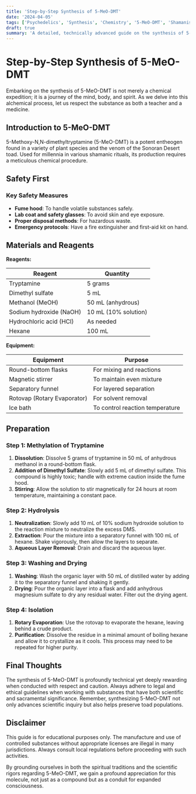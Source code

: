 ```yaml
---
title: 'Step-by-Step Synthesis of 5-MeO-DMT'
date: '2024-04-05'
tags: ['Psychedelics', 'Synthesis', 'Chemistry', '5-MeO-DMT', 'Shamanism', 'Mind-Expansion']
draft: true
summary: 'A detailed, technically advanced guide on the synthesis of 5-MeO-DMT, combining shamanic wisdom with rigorous chemistry.'
---
```


# Step-by-Step Synthesis of 5-MeO-DMT

Embarking on the synthesis of 5-MeO-DMT is not merely a chemical expedition; it is a journey of the mind, body, and spirit. As we delve into this alchemical process, let us respect the substance as both a teacher and a medicine.

## Introduction to 5-MeO-DMT

5-Methoxy-N,N-dimethyltryptamine (5-MeO-DMT) is a potent entheogen found in a variety of plant species and the venom of the Sonoran Desert toad. Used for millennia in various shamanic rituals, its production requires a meticulous chemical procedure.

## Safety First

### Key Safety Measures

- **Fume hood**: To handle volatile substances safely.
- **Lab coat and safety glasses**: To avoid skin and eye exposure.
- **Proper disposal methods**: For hazardous waste.
- **Emergency protocols**: Have a fire extinguisher and first-aid kit on hand.

## Materials and Reagents

**Reagents:**

| Reagent                 | Quantity                    |
|-------------------------|-----------------------------|
| Tryptamine              | 5 grams                     |
| Dimethyl sulfate        | 5 mL                        |
| Methanol (MeOH)         | 50 mL (anhydrous)           |
| Sodium hydroxide (NaOH) | 10 mL (10% solution)        |
| Hydrochloric acid (HCl) | As needed                   |
| Hexane                  | 100 mL                      |

**Equipment:**

| Equipment               | Purpose                     |
|-------------------------|-----------------------------|
| Round-bottom flasks     | For mixing and reactions    |
| Magnetic stirrer        | To maintain even mixture    |
| Separatory funnel       | For layered separation      |
| Rotovap (Rotary Evaporator) | For solvent removal     |
| Ice bath                | To control reaction temperature |

## Preparation

### Step 1: Methylation of Tryptamine

1. **Dissolution**: Dissolve 5 grams of tryptamine in 50 mL of anhydrous methanol in a round-bottom flask.
2. **Addition of Dimethyl Sulfate**: Slowly add 5 mL of dimethyl sulfate. This compound is highly toxic; handle with extreme caution inside the fume hood.
3. **Stirring**: Allow the solution to stir magnetically for 24 hours at room temperature, maintaining a constant pace.

### Step 2: Hydrolysis

1. **Neutralization**: Slowly add 10 mL of 10% sodium hydroxide solution to the reaction mixture to neutralize the excess DMS.
2. **Extraction**: Pour the mixture into a separatory funnel with 100 mL of hexane. Shake vigorously, then allow the layers to separate.
3. **Aqueous Layer Removal**: Drain and discard the aqueous layer.

### Step 3: Washing and Drying

1. **Washing**: Wash the organic layer with 50 mL of distilled water by adding it to the separatory funnel and shaking it gently.
2. **Drying**: Pour the organic layer into a flask and add anhydrous magnesium sulfate to dry any residual water. Filter out the drying agent.

### Step 4: Isolation

1. **Rotary Evaporation**: Use the rotovap to evaporate the hexane, leaving behind a crude product.
2. **Purification**: Dissolve the residue in a minimal amount of boiling hexane and allow it to crystallize as it cools. This process may need to be repeated for higher purity.

## Final Thoughts

The synthesis of 5-MeO-DMT is profoundly technical yet deeply rewarding when conducted with respect and caution. Always adhere to legal and ethical guidelines when working with substances that have both scientific and sacramental significance. Remember, synthesizing 5-MeO-DMT not only advances scientific inquiry but also helps preserve toad populations.

## Disclaimer

This guide is for educational purposes only. The manufacture and use of controlled substances without appropriate licenses are illegal in many jurisdictions. Always consult local regulations before proceeding with such activities.

By grounding ourselves in both the spiritual traditions and the scientific rigors regarding 5-MeO-DMT, we gain a profound appreciation for this molecule, not just as a compound but as a conduit for expanded consciousness.
```